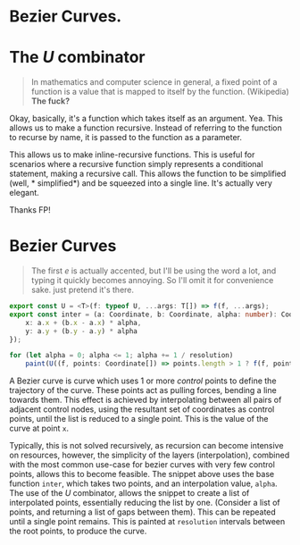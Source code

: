 # Bezier Curves.

# The *U* combinator

> In mathematics and computer science in general, a fixed point of a function is a value that is mapped to itself by the function. (Wikipedia)
**The fuck?**

Okay, basically, it's a function which takes itself as an argument. Yea. This allows us to make a function recursive.
Instead of referring to the function to recurse by name, it is passed to the function as a parameter.

This allows us to make inline-recursive functions. This is useful for scenarios where a recursive function simply
represents a conditional statement, making a recursive call. This allows the function to be simplified (well, *
simplified*) and be squeezed into a single line. It's actually very elegant.

Thanks FP!

# Bezier Curves

> The first *e* is actually accented, but I'll be using the word a lot, and typing it quickly becomes annoying.
> So I'll omit it for convenience sake. just pretend it's there.

```Typescript
export const U = <T>(f: typeof U, ...args: T[]) => f(f, ...args);
export const inter = (a: Coordinate, b: Coordinate, alpha: number): Coordinate => ({
    x: a.x + (b.x - a.x) * alpha,
    y: a.y + (b.y - a.y) * alpha
});

for (let alpha = 0; alpha <= 1; alpha += 1 / resolution)
    paint(U((f, points: Coordinate[]) => points.length > 1 ? f(f, points.slice(1).map((i, a) => inter(i, points[a], alpha))) : points, points)[0]);
```

A Bezier curve is curve which uses 1 or more *control* points to define the trajectory of the curve. These points act as
pulling forces, bending a line towards them. This effect is achieved by interpolating between all pairs of adjacent
control nodes, using the resultant set of coordinates as control points, until the list is reduced to a single point.
This is the value of the curve at point `x`.

Typically, this is not solved recursively, as recursion can become intensive on resources, however, the simplicity of
the layers (interpolation), combined with the most common use-case for bezier curves with very few control points,
allows this to become feasible. The snippet above uses the base function `inter`, which takes two points, and an
interpolation value, `alpha`. The use of the *U* combinator, allows the snippet to create a list of interpolated points,
essentially reducing the list by one.
(Consider a list of points, and returning a list of gaps between them). This can be repeated until a single point
remains. This is painted at `resolution` intervals between the root points, to produce the curve.